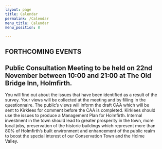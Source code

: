 ```yaml
---
layout: page
title: Calendar
permalink: /Calendar
menu_title: Calendar
menu_position: 8

---
```

## FORTHCOMING EVENTS

## Public Consultation Meeting to be held on 22nd November between 10:00 and 21:00 at The Old Bridge Inn, Holmfirth. 

You will find out about the issues that have been identified as a result of the survey.  Your views will be collected at the meeting and by filling in the questionnaire.  The public’s views will inform the  draft CAA which will be sent to Kirklees for comment before the CAA is completed.  Kirklees should use the issues to produce a Management Plan for Holmfirth.  Internal investment in the town should lead to greater prosperity in the town, more local jobs, preservation of the historic buildings which represent more than 80% of Holmfirth’s built environment and enhancement of the public realm to boost the special interest of our Conservation Town and the Holme Valley.










